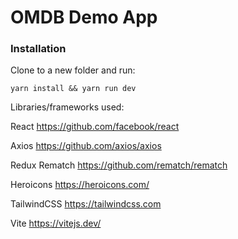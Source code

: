 # OMDB Demo App

### Installation

Clone to a new folder and run:

```
yarn install && yarn run dev

```

Libraries/frameworks used:

React
https://github.com/facebook/react

Axios
https://github.com/axios/axios

Redux Rematch
https://github.com/rematch/rematch

Heroicons
https://heroicons.com/

TailwindCSS
https://tailwindcss.com

Vite
https://vitejs.dev/
